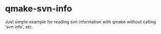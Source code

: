 qmake-svn-info
==============

Just simple example for reading svn information with qmake without calling 'svn info', etc.
